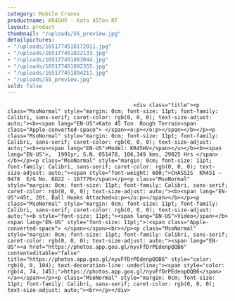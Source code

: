 ```yaml
---
category: Mobile Cranes
productname: KR45HV - Kato 45Ton RT
layout: product
thumbnail: "/uploads/55_preview.jpg"
detailpictures:
- "/uploads/1651774518172011.jpg"
- "/uploads/165177451822133.jpg"
- "/uploads/165177451883044.jpg"
- "/uploads/165177451892355.jpg"
- "/uploads/165177451894211.jpg"
- "/uploads/55_preview.jpg"
sold: false
---
```


                                            <div class="title"><p class="MsoNormal" style="margin: 0cm; font-size: 11pt; font-family: Calibri, sans-serif; caret-color: rgb(0, 0, 0); text-size-adjust: auto;"><b><span lang="EN-US">Kato 45 Ton  Rough Terrain<span class="Apple-converted-space"> </span><o:p></o:p></span></b></p><p class="MsoNormal" style="margin: 0cm; font-size: 11pt; font-family: Calibri, sans-serif; caret-color: rgb(0, 0, 0); text-size-adjust: auto;"><b><u><span lang="EN-US">Model: KR45HV</span></u></b><b><span lang="EN-US">,  1991yr, S.N. 051478, 106,349 kms, 29825 Hrs </span></b></p><p class="MsoNormal" style="margin: 0cm; font-size: 11pt; font-family: Calibri, sans-serif; caret-color: rgb(0, 0, 0); text-size-adjust: auto;"><span style="font-weight: 600;">CHASSIS  KR451 – 0478  E/G No. 6D22 - 187776</span></p><p class="MsoNormal" style="margin: 0cm; font-size: 11pt; font-family: Calibri, sans-serif; caret-color: rgb(0, 0, 0); text-size-adjust: auto;"><b><span lang="EN-US">45t, 20t, Ball Hooks Attached<o:p></o:p></span></b></p><p class="MsoNormal" style="margin: 0cm; font-size: 11pt; font-family: Calibri, sans-serif; caret-color: rgb(0, 0, 0); text-size-adjust: auto;"><b style="font-size: 11pt;"><span lang="EN-US">Video</span></b><span lang="EN-US" style="font-size: 11pt;">:<span class="Apple-converted-space"> </span></span><br></p><p class="MsoNormal" style="margin: 0cm; font-size: 11pt; font-family: Calibri, sans-serif; caret-color: rgb(0, 0, 0); text-size-adjust: auto;"><span lang="EN-US"><a href="https://photos.app.goo.gl/nyvFfDrPEdenpQQB6" contenteditable="false" title="https://photos.app.goo.gl/nyvFfDrPEdenpQQB6" style="color: rgb(0, 0, 104); text-decoration-line: underline;"><span style="color: rgb(4, 74, 145);">https://photos.app.goo.gl/nyvFfDrPEdenpQQB6</span></a></span></p><p class="MsoNormal" style="margin: 0cm; font-size: 11pt; font-family: Calibri, sans-serif; caret-color: rgb(0, 0, 0); text-size-adjust: auto;"><br></p></div>

